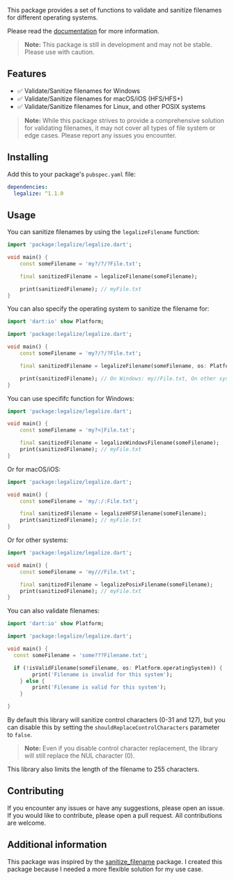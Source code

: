 This package provides a set of functions to validate and sanitize filenames for different operating systems.

Please read the [documentation](https://pub.dev/documentation/legalize/latest/) for more information.

> **Note:** This package is still in development and may not be stable. Please use with caution.

## Features

- ✅ Validate/Sanitize filenames for Windows
- ✅ Validate/Sanitize filenames for macOS/iOS (HFS/HFS+)
- ✅ Validate/Sanitize filenames for Linux, and other POSIX systems

> **Note:** While this package strives to provide a comprehensive solution for validating filenames, it may not cover all types of file system or edge cases. Please report any issues you encounter.

## Installing

Add this to your package's `pubspec.yaml` file:

```yaml
dependencies:
  legalize: ^1.1.0
```

## Usage

You can sanitize filenames by using the `legalizeFilename` function:

```dart
import 'package:legalize/legalize.dart';

void main() {
	const someFilename = 'my?/?/?File.txt';

	final sanitizedFilename = legalizeFilename(someFilename);

	print(sanitizedFilename); // myFile.txt
}
```

You can also specify the operating system to sanitize the filename for:

```dart
import 'dart:io' show Platform;

import 'package:legalize/legalize.dart';

void main() {
	const someFilename = 'my?/?/?File.txt';

	final sanitizedFilename = legalizeFilename(someFilename, os: Platform.operatingSystem);

	print(sanitizedFilename); // On Windows: my//File.txt, On other systems: my???File.txt
}
```

You can use specififc function for Windows:

```dart
import 'package:legalize/legalize.dart';

void main() {
	const someFilename = 'my?<|File.txt';

	final sanitizedFilename = legalizeWindowsFilename(someFilename);
	print(sanitizedFilename); // myFile.txt
}
```

Or for macOS/iOS:

```dart
import 'package:legalize/legalize.dart';

void main() {
	const someFilename = 'my/:/:File.txt';

	final sanitizedFilename = legalizeHFSFilename(someFilename);
	print(sanitizedFilename); // myFile.txt
}
```

Or for other systems:

```dart
import 'package:legalize/legalize.dart';

void main() {
	const someFilename = 'my///File.txt';

	final sanitizedFilename = legalizePosixFilename(someFilename);
	print(sanitizedFilename); // myFile.txt
}
```

You can also validate filenames:

```dart
import 'dart:io' show Platform;

import 'package:legalize/legalize.dart';

void main() {
  const someFilename = 'some???Filename.txt';

  if (!isValidFilename(someFilename, os: Platform.operatingSystem)) {
		print('Filename is invalid for this system');
	} else {
		print('Filename is valid for this system');
	}

}
```

By default this library will sanitize control characters (0-31 and 127), but you can disable this by setting the `shouldReplaceControlCharacters` parameter to `false`.

> **Note:** Even if you disable control character replacement, the library will still replace the NUL character (0).

This library also limits the length of the filename to 255 characters.

## Contributing

If you encounter any issues or have any suggestions, please open an issue. If you would like to contribute, please open a pull request. All contributions are welcome.

## Additional information

This package was inspired by the [sanitize_filename](https://pub.dev/packages/sanitize_filename) package. I created this package because I needed a more flexible solution for my use case.
